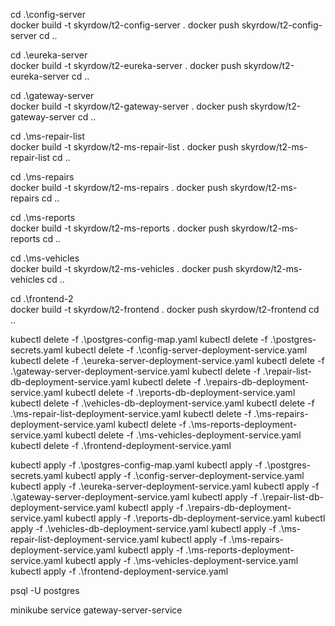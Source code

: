 cd .\config-server\
docker build -t skyrdow/t2-config-server .
docker push skyrdow/t2-config-server
cd ..

cd .\eureka-server\
docker build -t skyrdow/t2-eureka-server .
docker push skyrdow/t2-eureka-server
cd ..

cd .\gateway-server\
docker build -t skyrdow/t2-gateway-server .
docker push skyrdow/t2-gateway-server
cd ..

cd .\ms-repair-list\
docker build -t skyrdow/t2-ms-repair-list .
docker push skyrdow/t2-ms-repair-list
cd ..

cd .\ms-repairs\
docker build -t skyrdow/t2-ms-repairs .
docker push skyrdow/t2-ms-repairs
cd ..

cd .\ms-reports\
docker build -t skyrdow/t2-ms-reports .
docker push skyrdow/t2-ms-reports
cd ..

cd .\ms-vehicles\
docker build -t skyrdow/t2-ms-vehicles .
docker push skyrdow/t2-ms-vehicles
cd ..

cd .\frontend-2\
docker build -t skyrdow/t2-frontend .
docker push skyrdow/t2-frontend
cd ..

kubectl delete -f .\postgres-config-map.yaml
kubectl delete -f .\postgres-secrets.yaml
kubectl delete -f .\config-server-deployment-service.yaml
kubectl delete -f .\eureka-server-deployment-service.yaml
kubectl delete -f .\gateway-server-deployment-service.yaml
kubectl delete -f .\repair-list-db-deployment-service.yaml
kubectl delete -f .\repairs-db-deployment-service.yaml
kubectl delete -f .\reports-db-deployment-service.yaml
kubectl delete -f .\vehicles-db-deployment-service.yaml
kubectl delete -f .\ms-repair-list-deployment-service.yaml
kubectl delete -f .\ms-repairs-deployment-service.yaml
kubectl delete -f .\ms-reports-deployment-service.yaml
kubectl delete -f .\ms-vehicles-deployment-service.yaml
kubectl delete -f .\frontend-deployment-service.yaml

kubectl apply -f .\postgres-config-map.yaml
kubectl apply -f .\postgres-secrets.yaml
kubectl apply -f .\config-server-deployment-service.yaml
kubectl apply -f .\eureka-server-deployment-service.yaml
kubectl apply -f .\gateway-server-deployment-service.yaml
kubectl apply -f .\repair-list-db-deployment-service.yaml
kubectl apply -f .\repairs-db-deployment-service.yaml
kubectl apply -f .\reports-db-deployment-service.yaml
kubectl apply -f .\vehicles-db-deployment-service.yaml
kubectl apply -f .\ms-repair-list-deployment-service.yaml
kubectl apply -f .\ms-repairs-deployment-service.yaml
kubectl apply -f .\ms-reports-deployment-service.yaml
kubectl apply -f .\ms-vehicles-deployment-service.yaml
kubectl apply -f .\frontend-deployment-service.yaml

psql -U postgres

minikube service gateway-server-service